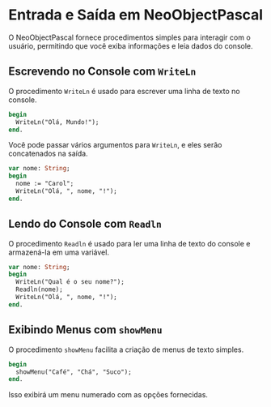 # Entrada e Saída em NeoObjectPascal

O NeoObjectPascal fornece procedimentos simples para interagir com o usuário, permitindo que você exiba informações e leia dados do console.

## Escrevendo no Console com `WriteLn`

O procedimento `WriteLn` é usado para escrever uma linha de texto no console.

```pascal
begin
  WriteLn("Olá, Mundo!");
end.
```

Você pode passar vários argumentos para `WriteLn`, e eles serão concatenados na saída.

```pascal
var nome: String;
begin
  nome := "Carol";
  WriteLn("Olá, ", nome, "!");
end.
```

## Lendo do Console com `Readln`

O procedimento `Readln` é usado para ler uma linha de texto do console e armazená-la em uma variável.

```pascal
var nome: String;
begin
  WriteLn("Qual é o seu nome?");
  Readln(nome);
  WriteLn("Olá, ", nome, "!");
end.
```

## Exibindo Menus com `showMenu`

O procedimento `showMenu` facilita a criação de menus de texto simples.

```pascal
begin
  showMenu("Café", "Chá", "Suco");
end.
```

Isso exibirá um menu numerado com as opções fornecidas.

